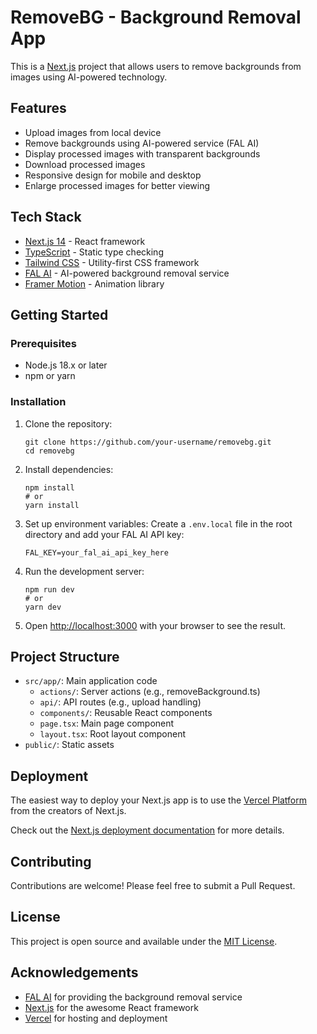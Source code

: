 # RemoveBG - Background Removal App

This is a [Next.js](https://nextjs.org) project that allows users to remove backgrounds from images using AI-powered technology.

## Features

- Upload images from local device
- Remove backgrounds using AI-powered service (FAL AI)
- Display processed images with transparent backgrounds
- Download processed images
- Responsive design for mobile and desktop
- Enlarge processed images for better viewing

## Tech Stack

- [Next.js 14](https://nextjs.org/) - React framework
- [TypeScript](https://www.typescriptlang.org/) - Static type checking
- [Tailwind CSS](https://tailwindcss.com/) - Utility-first CSS framework
- [FAL AI](https://fal.ai/) - AI-powered background removal service
- [Framer Motion](https://www.framer.com/motion/) - Animation library

## Getting Started

### Prerequisites

- Node.js 18.x or later
- npm or yarn

### Installation

1. Clone the repository:
   ```
   git clone https://github.com/your-username/removebg.git
   cd removebg
   ```

2. Install dependencies:
   ```
   npm install
   # or
   yarn install
   ```

3. Set up environment variables:
   Create a `.env.local` file in the root directory and add your FAL AI API key:
   ```
   FAL_KEY=your_fal_ai_api_key_here
   ```

4. Run the development server:
   ```
   npm run dev
   # or
   yarn dev
   ```

5. Open [http://localhost:3000](http://localhost:3000) with your browser to see the result.

## Project Structure

- `src/app/`: Main application code
  - `actions/`: Server actions (e.g., removeBackground.ts)
  - `api/`: API routes (e.g., upload handling)
  - `components/`: Reusable React components
  - `page.tsx`: Main page component
  - `layout.tsx`: Root layout component
- `public/`: Static assets

## Deployment

The easiest way to deploy your Next.js app is to use the [Vercel Platform](https://vercel.com/new?utm_medium=default-template&filter=next.js&utm_source=create-next-app&utm_campaign=create-next-app-readme) from the creators of Next.js.

Check out the [Next.js deployment documentation](https://nextjs.org/docs/app/building-your-application/deploying) for more details.

## Contributing

Contributions are welcome! Please feel free to submit a Pull Request.

## License

This project is open source and available under the [MIT License](LICENSE).

## Acknowledgements

- [FAL AI](https://fal.ai/) for providing the background removal service
- [Next.js](https://nextjs.org/) for the awesome React framework
- [Vercel](https://vercel.com/) for hosting and deployment
